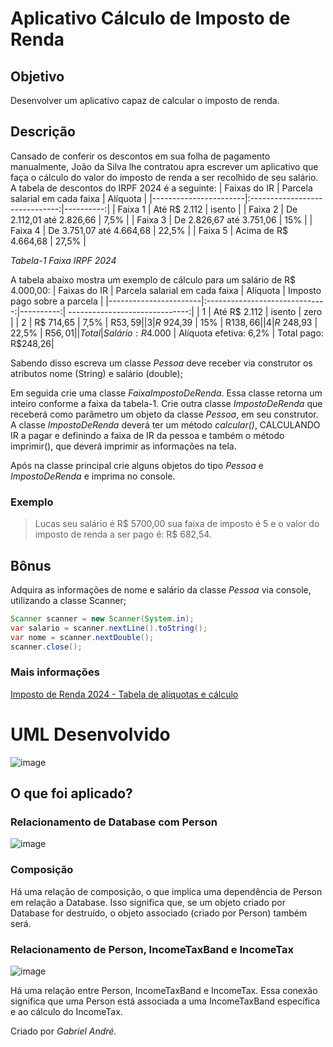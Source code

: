 # Aplicativo Cálculo de Imposto de Renda
## Objetivo
Desenvolver um aplicativo capaz de calcular o imposto de renda.
## Descrição
Cansado de conferir os descontos em sua folha de pagamento manualmente, João da Silva lhe contratou apra escrever um aplicativo que faça o cálculo do valor do imposto de renda a ser recolhido de seu salário. 
A tabela de descontos do IRPF 2024 é a seguinte:
| Faixas do IR          | Parcela salarial em cada faixa |  Alíquota |
|-----------------------|:------------------------------:|----------:|
| Faixa 1               |          Até R$ 2.112          |  isento   | 
| Faixa 2               |     De 2.112,01 até 2.826,66   |  7,5%     | 
| Faixa 3               |     De 2.826,67 até 3.751,06   |    15%    | 
| Faixa 4               |     De 3.751,07 até 4.664,68   |  22,5%    | 
| Faixa 5               |     Acima de R$ 4.664,68       |  27,5%    | 

_Tabela-1 Faixa IRPF 2024_

A tabela abaixo mostra um exemplo de cálculo para um salário de R$ 4.000,00:
| Faixas do IR          | Parcela salarial em cada faixa |  Alíquota | Imposto pago sobre a parcela   |
|-----------------------|:------------------------------:|----------:| ------------------------------:|
|    1                  |          Até R$ 2.112          |  isento   |              zero              |
|    2                  |     R$ 714,65                  |  7,5%     |            R$53,59             |
|    3                  |     R$ 924,39                  |    15%    |            R$138,66            |
|    4                  |     R$ 248,93                  |  22,5%    |            R$56,01             |
|  Total                |     Salário: R$4.000      |  Alíquota efetiva: 6,2%  |  Total pago: R$248,26|


Sabendo disso escreva um classe _Pessoa_ deve receber via construtor os atributos nome (String) e salário (double);

Em seguida crie uma classe _FaixaImpostoDeRenda_. Essa classe retorna um inteiro conforme a faixa da tabela-1. Crie outra classe _ImpostoDeRenda_ que receberá como parâmetro um objeto da classe _Pessoa_, em seu construtor. A classe _ImpostoDeRenda_ deverá ter um método _calcular()_, CALCULANDO IR a pagar e definindo a faixa de IR da pessoa e também o método imprimir(), que deverá imprimir as informações na tela.

Após na classe principal crie alguns objetos do tipo _Pessoa_ e _ImpostoDeRenda_ e imprima no console.
### Exemplo
> Lucas seu salário é R$ 5700,00 sua faixa de imposto é 5 e o valor do imposto de renda a ser pago é: R$ 682,54.

## Bônus
Adquira as informações de nome e salário da classe _Pessoa_ via console, utilizando a classe Scanner;
~~~java
Scanner scanner = new Scanner(System.in);
var salario = scanner.nextLine().toString();
var nome = scanner.nextDouble();
scanner.close();
~~~
### Mais informações
[Imposto de Renda 2024 - Tabela de alíquotas e cálculo](https://g1.globo.com/economia/imposto-de-renda/noticia/2024/05/08/imposto-de-renda-2024-veja-a-tabela-de-aliquotas-e-saiba-como-fazer-o-calculo.ghtml)


# UML Desenvolvido
![image](https://github.com/gabrielandre-math/AcademiaJavaAtos/assets/60861872/c6235996-9666-4eb7-8eec-6fac3d88cfd5)



## O que foi aplicado?
### Relacionamento de Database com Person
![image](https://github.com/gabrielandre-math/AcademiaJavaAtos/assets/60861872/86cc0b73-23a7-46ec-99f0-86654cc4e152)


### Composição
Há uma relação de composição, o que implica uma dependência de Person em relação a Database. Isso significa que, se um objeto criado por Database for destruído, o objeto associado (criado por Person) também será.

### Relacionamento de Person, IncomeTaxBand e IncomeTax
![image](https://github.com/gabrielandre-math/AcademiaJavaAtos/assets/60861872/553cbd2d-1bdb-49f4-a95e-e19aab6081bc)



Há uma relação entre Person, IncomeTaxBand e IncomeTax. Essa conexão significa que uma Person está associada a uma IncomeTaxBand específica e ao cálculo do IncomeTax.


Criado por _Gabriel André._
